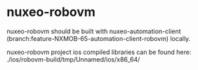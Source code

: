 # nuxeo-robovm

nuxeo-robovm should be built with nuxeo-automation-client (branch:feature-NXMOB-65-automation-client-robovm) locally.

nuxeo-robovm project ios compiled libraries can be found here: ./ios/robovm-build/tmp/Unnamed/ios/x86_64/
